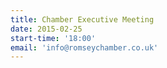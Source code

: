 ```yaml
---
title: Chamber Executive Meeting
date: 2015-02-25
start-time: '18:00'
email: 'info@romseychamber.co.uk'
---
```

